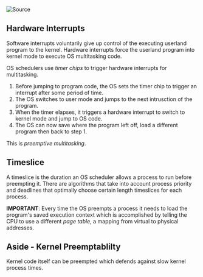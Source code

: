![Source](https://cpu.land/slice-dat-time)

## Hardware Interrupts

Software interrupts voluntarily give up control of the executing userland program to the kernel. Hardware interrupts force the userland program into kernel mode to execute OS multitasking code. 

OS schedulers use *timer chips* to trigger hardware interrupts for multitasking.
1. Before jumping to program code, the OS sets the timer chip to trigger an interrupt after some period of time.
2. The OS switches to user mode and jumps to the next intrusction of the program.
3. When the timer elapses, it triggers a hardware interrupt to switch to kernel mode and jump to OS code.
4. The OS can now save where the program left off, load a different program then back to step 1.

This is *preemptive multitasking*.

## Timeslice

A timeslice is the duration an OS scheduler allows a process to run before preempting it. There are algorithms that take into account process priority and deadlines that optimally choose certain length timeslices for each process.

**IMPORTANT**: Every time the OS preempts a process it needs to load the program's saved execution context which is accomplished by telling the CPU to use a different *page table*, a mapping from virtual to physical addresses.

## Aside - Kernel Preemptablilty

Kernel code itself can be preempted which defends against slow kernel process times. 